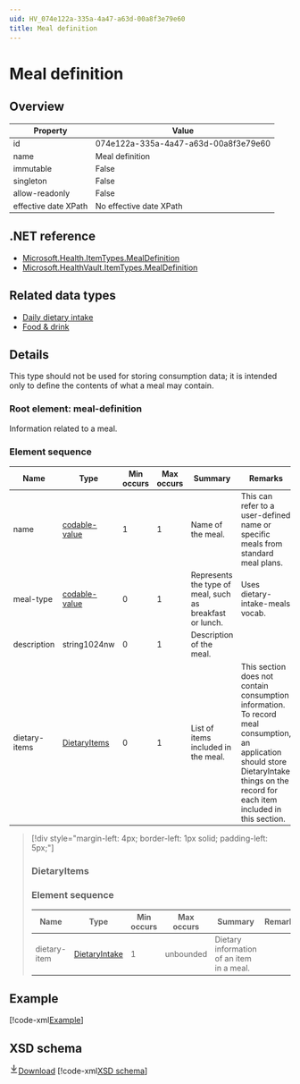 ```yaml
---
uid: HV_074e122a-335a-4a47-a63d-00a8f3e79e60
title: Meal definition
---
```


# Meal definition

## Overview

Property|Value
---|---
id|074e122a-335a-4a47-a63d-00a8f3e79e60
name|Meal definition
immutable|False
singleton|False
allow-readonly|False
effective date XPath|No effective date XPath

## .NET reference
- [Microsoft.Health.ItemTypes.MealDefinition](https://docs.microsoft.com/dotnet/api/microsoft.health.itemtypes.mealdefinition)
- [Microsoft.HealthVault.ItemTypes.MealDefinition](https://docs.microsoft.com/dotnet/api/microsoft.healthvault.itemtypes.mealdefinition)

## Related data types

- [Daily dietary intake](xref:HV_9c29c6b9-f40e-44ff-b24e-fba6f3074638)
- [Food & drink](xref:HV_089646a6-7e25-4495-ad15-3e28d4c1a71d)

## Details
This type should not be used for storing consumption data; it is intended only to define the contents of what a meal may contain.

<a name='meal-definition'></a>

### Root element: meal-definition

Information related to a meal.

### Element sequence

Name|Type|Min occurs|Max occurs|Summary|Remarks
---|---|---|---|---|---
name|[codable-value](xref:HV_3e730686-781f-4616-aa0d-817bba8eb141#codable-value)|1|1|Name of the meal.|This can refer to a user-defined name or specific meals from standard meal plans.
meal-type|[codable-value](xref:HV_3e730686-781f-4616-aa0d-817bba8eb141#codable-value)|0|1|Represents the type of meal, such as breakfast or lunch.|Uses dietary-intake-meals vocab.
description|string1024nw|0|1|Description of the meal.|
dietary-items|[DietaryItems](#DietaryItems)|0|1|List of items included in the meal.|This section does not contain consumption information. To record meal consumption, an application should store DietaryIntake things on the record for each item included in this section.

>[!div style="margin-left: 4px; border-left: 1px solid; padding-left: 5px;"]
>
> <a name='DietaryItems'></a>
>
> ### DietaryItems
>
> ### Element sequence
>
> Name|Type|Min occurs|Max occurs|Summary|Remarks
> ---|---|---|---|---|---
> dietary-item|[DietaryIntake](xref:HV_089646a6-7e25-4495-ad15-3e28d4c1a71d#DietaryIntake)|1|unbounded|Dietary information of an item in a meal.|
>
>

## Example
[!code-xml[Example](sample-xml/074e122a-335a-4a47-a63d-00a8f3e79e60.xml)]

## XSD schema
[![Download](/healthvault/images/download.png)Download](xsd/meal-definition.xsd)
[!code-xml[XSD schema](xsd/meal-definition.xsd)]
